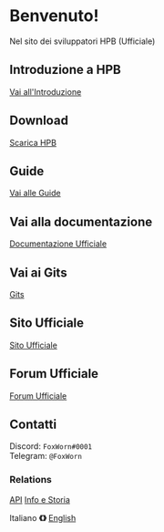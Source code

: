# Benvenuto!
Nel sito dei sviluppatori HPB (Ufficiale)

## Introduzione a HPB
[Vai all'Introduzione](https://dev.hpbdev.cf/intro/)

## Download
[Scarica HPB](https://dev.hpbdev.cf/download/)

## Guide
[Vai alle Guide](https://dev.hpbdev.cf/guide/index)

## Vai alla documentazione
[Documentazione Ufficiale](https://dev.hpbdev.cf/docs/base)

## Vai ai Gits
[Gits](https://dev.hpbdev.cf/gits/index)

## Sito Ufficiale
[Sito Ufficiale](https://hpbdev.cf/)

## Forum Ufficiale
[Forum Ufficiale](https://hpbdev.cf/forum/)

## Contatti
Discord: `FoxWorn#0001`<br>
Telegram: `@FoxWorn`

### Relations
[API](https://api.hpbdev.cf/extwiew/)
[Info e Storia](https://dev.hpbdev.cf/hpb)






Italiano **《》** [English](https://dev.hpbdev.cf/en/)
